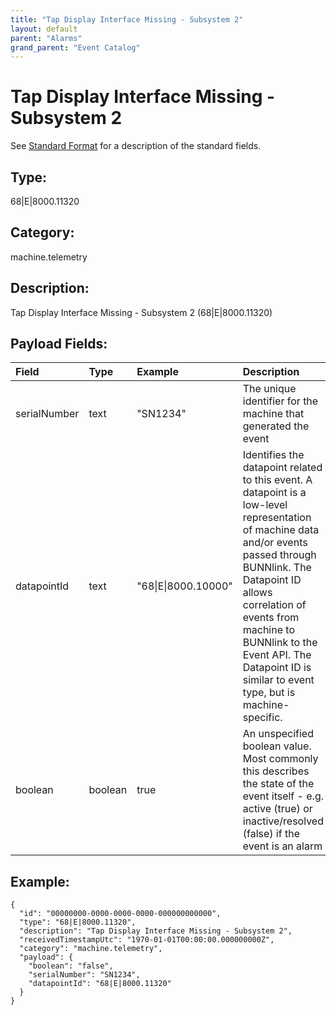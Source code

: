 ```yaml
---
title: "Tap Display Interface Missing - Subsystem 2"
layout: default
parent: "Alarms"
grand_parent: "Event Catalog"
---
```


# Tap Display Interface Missing - Subsystem 2

See [Standard Format](/event-subscriptions/event-format) for a description of the standard fields.

## Type:

68\|E\|8000.11320

## Category:

machine.telemetry

## Description: 

Tap Display Interface Missing - Subsystem 2 (68\|E\|8000.11320)

## Payload Fields:

| Field | Type | Example | Description |
|:------|:-----|:--------|:------------|
| serialNumber | text | "SN1234" | The unique identifier for the machine that generated the event |
| datapointId | text | "68\|E\|8000.10000" | Identifies the datapoint related to this event. A datapoint is a low-level representation of machine data and/or events passed through BUNNlink. The Datapoint ID allows correlation of events from machine to BUNNlink to the Event API. The Datapoint ID is similar to event type, but is machine-specific. |
| boolean | boolean | true | An unspecified boolean value. Most commonly this describes the state of the event itself - e.g. active (true) or inactive/resolved (false) if the event is an alarm |

## Example:

```
{
  "id": "00000000-0000-0000-0000-000000000000",
  "type": "68|E|8000.11320",
  "description": "Tap Display Interface Missing - Subsystem 2",
  "receivedTimestampUtc": "1970-01-01T00:00:00.000000000Z",
  "category": "machine.telemetry",
  "payload": {
    "boolean": "false",
    "serialNumber": "SN1234",
    "datapointId": "68|E|8000.11320"
  }
}
```
